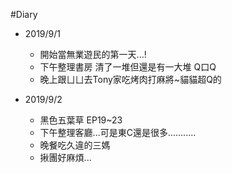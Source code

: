 #Diary

* 2019/9/1
  * 開始當無業遊民的第一天...!
  * 下午整理書房 清了一堆但還是有一大堆 Q口Q
  * 晚上跟ㄩㄩ去Tony家吃烤肉打麻將~貓貓超Q的

* 2019/9/2
  * 黑色五葉草 EP19~23
  * 下午整理客廳...可是東C還是很多...........
  * 晚餐吃久違的三媽
  * 揪團好麻煩...